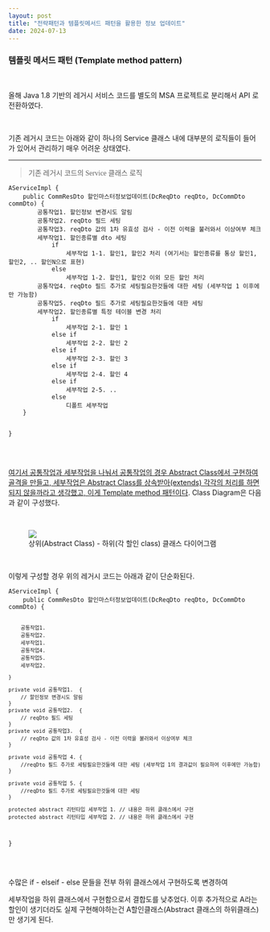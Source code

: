 ```yaml
---
layout: post
title: "전략패턴과 템플릿메서드 패턴을 활용한 정보 업데이트"
date: 2024-07-13
---
```


<h3>템플릿 메서드 패턴 (Template method pattern)</h3>
<p>&nbsp;</p>
<p>올해 Java 1.8 기반의 레거시 서비스 코드를 별도의 MSA 프로젝트로 분리해서 API 로 전환하였다.&nbsp;</p>
<p>&nbsp;</p>
<p>기존 레거시 코드는 아래와 같이 하나의 Service 클래스 내에 대부분의 로직들이 들어가 있어서 관리하기 매우 어려운 상태였다.&nbsp;</p>
<hr contenteditable="false" />
<blockquote><span style="font-family: 'Noto Serif KR';">기존 레거시 코드의 Service 클래스 로직&nbsp;</span></blockquote>
<pre class="java" id="code_1720878911802"><code>AServiceImpl {
	public CommResDto 할인마스터정보업데이트(DcReqDto reqDto, DcCommDto commDto) {
    	공통작업1. 할인정보 변경시도 알림 
        공통작업2. reqDto 필드 세팅 
        공통작업3. reqDto 값의 1차 유효성 검사 - 이전 이력을 불러와서 이상여부 체크 
        세부작업1. 할인종류별 dto 세팅 
        	if
            	세부작업 1-1. 할인1, 할인2 처리 (여기서는 할인종류를 통상 할인1, 할인2, .. 할인N으로 표현) 
            else
            	세부작업 1-2. 할인1, 할인2 이외 모든 할인 처리 
        공통작업4. reqDto 필드 추가로 세팅필요한것들에 대한 세팅 (세부작업 1 이후에만 가능함) 
        공통작업5. reqDto 필드 추가로 세팅필요한것들에 대한 세팅 
        세부작업2. 할인종류별 특정 테이블 변경 처리 
        	if 
            	세부작업 2-1. 할인 1 
            else if      
                세부작업 2-2. 할인 2 
			else if                 
                세부작업 2-3. 할인 3
            else if 
                세부작업 2-4. 할인 4 
			else if                 
                세부작업 2-5. .. 
            else 
            	디폴트 세부작업 
    }

}</code></pre>
<p>&nbsp;</p>
<p><u>여기서 공통작업과 세부작업을 나눠서 공통작업의 경우 Abstract Class에서 구현하여 골격을 만들고, 세부작업은 Abstract Class를 상속받아(extends) 각각의 처리를 하면 되지 않을까라고 생각했고, 이게 Template method 패턴이다</u>. Class Diagram은 다음과 같이 구성했다.&nbsp;</p>
<p>&nbsp;</p>
<p><figure class="imageblock alignCenter"><span><img src="https://blog.kakaocdn.net/dn/GGcnx/btsIxFT3csr/c5H32MSsCAHrrdVKSGLkSk/img.png" /></span><figcaption>상위(Abstract Class) - 하위(각 할인 class) 클래스 다이어그램</figcaption>
</figure>
</p>
<p>&nbsp;</p>
<p>이렇게 구성할 경우 위의 레거시 코드는 아래과 같이 단순화된다.&nbsp;</p>
<pre class="java" id="code_1720879617297"><code>AServiceImpl {
	public CommResDto 할인마스터정보업데이트(DcReqDto reqDto, DcCommDto commDto) {
    	
        공통작업1.
        공통작업2.
        세부작업1.
        공통작업4. 
        공통작업5. 
        세부작업2. 
        
    }
    
    private void 공통작업1.  {
    	// 할인정보 변경시도 알림
    }
    private void 공통작업2.  {
    	// reqDto 필드 세팅
    }
    private void 공통작업3.  {
    	// reqDto 값의 1차 유효성 검사 - 이전 이력을 불러와서 이상여부 체크
    }
    
    private void 공통작업 4. {
    	//reqDto 필드 추가로 세팅필요한것들에 대한 세팅 (세부작업 1의 결과값이 필요하여 이후에만 가능함) 
    }
     
    private void 공통작업 5. {
    	//reqDto 필드 추가로 세팅필요한것들에 대한 세팅 
    }
    
    protected abstract 리턴타입 세부작업 1. // 내용은 하위 클래스에서 구현 
    protected abstract 리턴타입 세부작업 2. // 내용은 하위 클래스에서 구현 
    

}</code></pre>
<p>&nbsp;</p>
<p>수많은 if - elseif - else 문들을 전부 하위 클래스에서 구현하도록 변경하여&nbsp;</p>
<p>세부작업을 하위 클래스에서 구현함으로서 결합도를 낮추었다. 이후 추가적으로 A라는 할인이 생기더라도 실제 구현해야하는건 A할인클래스(Abstract 클래스의 하위클래스) 만 생기게 된다.&nbsp;</p>
<p>&nbsp;</p>
<p>&nbsp;</p>